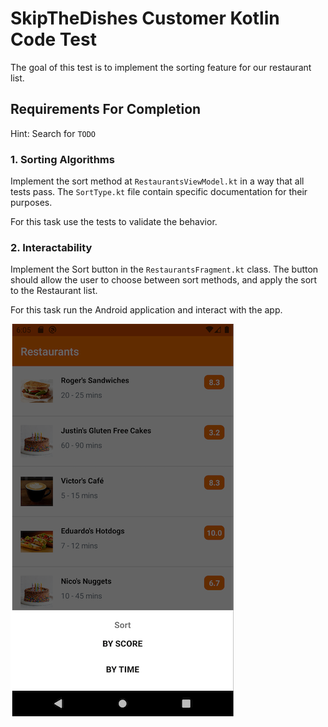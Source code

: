 # SkipTheDishes Customer Kotlin Code Test

The goal of this test is to implement the sorting feature for our restaurant list.

## Requirements For Completion

Hint: Search for `TODO`

### 1. Sorting Algorithms

Implement the sort method at `RestaurantsViewModel.kt` in a way that all tests pass. The `SortType.kt` file contain specific documentation for their purposes.

For this task use the tests to validate the behavior.

### 2. Interactability

Implement the Sort button in the `RestaurantsFragment.kt` class. The button should allow the user to choose between sort methods, and apply the sort to the Restaurant list.

For this task run the Android application and interact with the app.

![Screenshot](docs/screenshot.png "Screenshot")